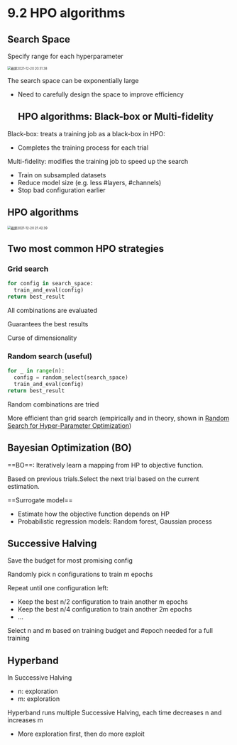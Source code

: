 # 9.2 HPO algorithms

## Search Space

Specify range for each hyperparameter

<img src="/Users/hanyixiao/Library/Application Support/typora-user-images/截屏2021-12-20 20.51.38.png" alt="截屏2021-12-20 20.51.38" style="zoom:50%;" />

The search space can be exponentially large

- Need to carefully design the space to improve efficiency

  ## HPO algorithms: Black-box or Multi-fidelity

Black-box: treats a training job as a black-box in HPO:

- Completes the training process for each trial

Multi-fidelity: modifies the training job to speed up the search

- Train on subsampled datasets
- Reduce model size (e.g. less #layers, #channels)
- Stop bad configuration earlier 

## HPO algorithms

<img src="/Users/hanyixiao/Library/Application Support/typora-user-images/截屏2021-12-20 21.42.39.png" alt="截屏2021-12-20 21.42.39" style="zoom:50%;" />

## Two most common HPO strategies

### Grid search

```python
for config in search_space:
  train_and_eval(config)
return best_result
```

All combinations are evaluated

Guarantees the best results

Curse of dimensionality

### Random search (useful)

```python
for _ in range(n):
  config = random_select(search_space)
  train_and_eval(config)
return best_result
```

Random combinations are tried

More efficient than grid search (empirically and in theory, shown in <u>Random Search for Hyper-Parameter Optimization</u>)

## Bayesian Optimization (BO)

==BO==: Iteratively learn a mapping from HP to objective function.

Based on previous trials.Select the next trial based on the current estimation.

==Surrogate model==

- Estimate how the objective function depends on HP
- Probabilistic regression models: Random forest, Gaussian process

## Successive Halving

Save the budget for most promising config

Randomly pick n configurations to train m epochs

Repeat until one configuration left:

- Keep the best n/2 configuration to train another m epochs
- Keep the best n/4 configuration to train another 2m epochs
- ...

Select n and m based on training budget and #epoch needed for a full training

## Hyperband

In Successive Halving

- n: exploration
- m: exploration

Hyperband runs multiple Successive Halving, each time decreases n and increases m

- More exploration first, then do more exploit